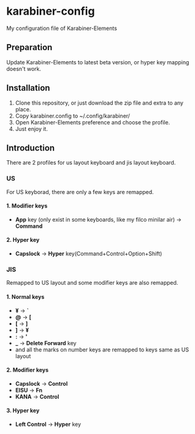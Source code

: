 # karabiner-config
My configuration file of Karabiner-Elements

## Preparation
Update Karabiner-Elements to latest beta version, or hyper key mapping doesn't work.

## Installation
1. Clone this repository, or just download the zip file and extra to any place.
2. Copy karabiner.config to ~/.config/karabiner/
3. Open Karabiner-Elements preference and choose the profile.
4. Just enjoy it.

## Introduction
There are 2 profiles for us layout keyboard and jis layout keyboard.

### US
For US keyborad, there are only a few keys are remapped.

#### 1. Modifier keys
* **App** key (only exist in some keyboards, like my filco minilar air) -> **Command**

#### 2. Hyper key
* **Capslock** -> **Hyper** key(Command+Control+Option+Shift)

### JIS
Remapped to US layout and some modifier keys are also remapped.

#### 1. Normal keys
* **¥** -> **`**
* **@** -> **[**
* **[** -> **]**
* **]** -> **¥**
* **:** -> **'**
* **_** -> **Delete Forward** key
* and all the marks on number keys are remapped to keys same as US layout

#### 2. Modifier keys
* **Capslock** -> **Control**
* **EISU** -> **Fn**
* **KANA** -> **Control**

#### 3. Hyper key
* **Left Control** -> **Hyper** key
